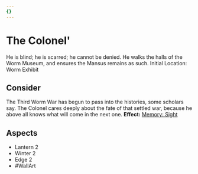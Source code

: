 ```yaml
---
{}
---
```

# The Colonel'
He is blind; he is scarred; he cannot be denied. He walks the halls of the Worm Museum, and ensures the Mansus remains as such.
Initial Location: Worm Exhibit
## Consider
The Third Worm War has begun to pass into the histories, some scholars say. The Colonel cares deeply about the fate of that settled war, because he above all knows what will come in the next one.
**Effect:** [Memory: Sight](https://uadaf.theevilroot.xyz/rowenarium/elements/mem.sight)
## Aspects
- Lantern 2
- Winter 2
- Edge 2
- #WallArt